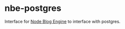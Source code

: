 # nbe-postgres

Interface for [Node Blog Engine](https://github.com/SomeKittens/Node-Blog-Engine) to interface with postgres.